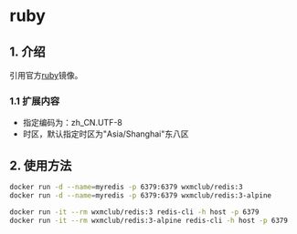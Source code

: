 # ruby

## 1. 介绍

引用官方[ruby](https://hub.docker.com/_/ruby/)镜像。

### 1.1 扩展内容

* 指定编码为：zh_CN.UTF-8
* 时区，默认指定时区为"Asia/Shanghai"东八区

## 2. 使用方法

```bash
docker run -d --name=myredis -p 6379:6379 wxmclub/redis:3
docker run -d --name=myredis -p 6379:6379 wxmclub/redis:3-alpine
```

```bash
docker run -it --rm wxmclub/redis:3 redis-cli -h host -p 6379
docker run -it --rm wxmclub/redis:3-alpine redis-cli -h host -p 6379
```
